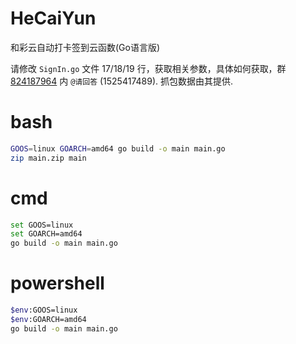 # HeCaiYun

和彩云自动打卡签到云函数(Go语言版)

请修改 `SignIn.go` 文件 17/18/19 行，获取相关参数，具体如何获取，群 [824187964](https://shang.qq.com/wpa/qunwpa?idkey=2c22cb324dc36e260043185618cbe8763ed63dd5a985ee5e181e20ba2390e78a) 内 `@请回答` (1525417489). 抓包数据由其提供.

# bash
```bash
GOOS=linux GOARCH=amd64 go build -o main main.go
zip main.zip main
```

# cmd
```bash
set GOOS=linux
set GOARCH=amd64
go build -o main main.go
```
# powershell
```bash
$env:GOOS=linux
$env:GOARCH=amd64
go build -o main main.go
```